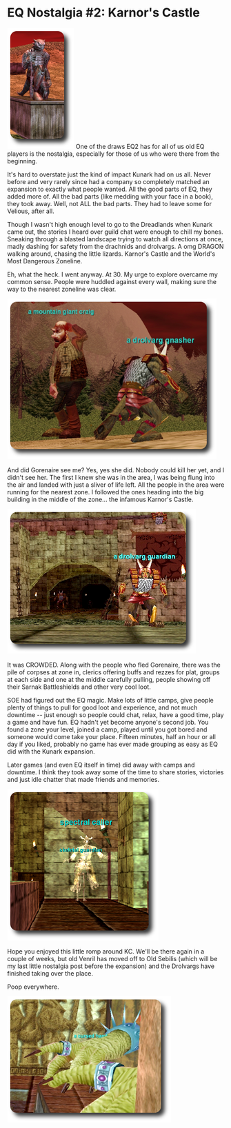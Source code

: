 # EQ Nostalgia #2: Karnor's Castle

![Statue in Dreadlands outside Firiona Vie zone](../uploads/2007/10/kc1.png) One of the draws EQ2 has for all of us old EQ players is the nostalgia, especially for those of us who were there from the beginning. 

It's hard to overstate just the kind of impact Kunark had on us all. Never before and very rarely since had a company so completely matched an expansion to exactly what people wanted. All the good parts of EQ, they added more of. All the bad parts (like medding with your face in a book), they took away. Well, not ALL the bad parts. They had to leave some for Velious, after all.

Though I wasn't high enough level to go to the Dreadlands when Kunark came out, the stories I heard over guild chat were enough to chill my bones. Sneaking through a blasted landscape trying to watch all directions at once, madly dashing for safety from the drachnids and drolvargs. A omg DRAGON walking around, chasing the little lizards. Karnor's Castle and the World's Most Dangerous Zoneline.

Eh, what the heck. I went anyway. At 30. My urge to explore overcame my common sense. People were huddled against every wall, making sure the way to the nearest zoneline was clear.

![](../uploads/2007/10/kc2.png)



And did Gorenaire see me? Yes, yes she did. Nobody could kill her yet, and I didn't see her. The first I knew she was in the area, I was being flung into the air and landed with just a sliver of life left. All the people in the area were running for the nearest zone. I followed the ones heading into the big building in the middle of the zone... the infamous Karnor's Castle.

![](../uploads/2007/10/kc4.png)



It was CROWDED. Along with the people who fled Gorenaire, there was the pile of corpses at zone in, clerics offering buffs and rezzes for plat, groups at each side and one at the middle carefully pulling, people showing off their Sarnak Battleshields and other very cool loot.

SOE had figured out the EQ magic. Make lots of little camps, give people plenty of things to pull for good loot and experience, and not much downtime -- just enough so people could chat, relax, have a good time, play a game and have fun. EQ hadn't yet become anyone's second job. You found a zone your level, joined a camp, played until you got bored and someone would come take your place. Fifteen minutes, half an hour or all day if you liked, probably no game has ever made grouping as easy as EQ did with the Kunark expansion.

Later games (and even EQ itself in time) did away with camps and downtime. I think they took away some of the time to share stories, victories and just idle chatter that made friends and memories.

![](../uploads/2007/10/kc5.png)



Hope you enjoyed this little romp around KC. We'll be there again in a couple of weeks, but old Venril has moved off to Old Sebilis (which will be my last little nostalgia post before the expansion) and the Drolvargs have finished taking over the place.

Poop everywhere.

![](../uploads/2007/10/kc6.png)







